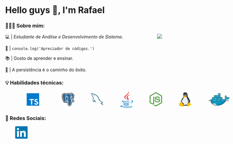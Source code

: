 <body>
<h1>Hello guys 👋​, I'm Rafael</h1>

### 👨🏽‍💻 Sobre mim:

<img align="right" src="https://github-readme-stats.vercel.app/api/top-langs/?username=soaresgg10&layout=compact&theme=github_dark">

💻 | _Estudante de Análise e Desenvolvimento de Sistema_.

🧢 | `console.log('Apreciador de códigos.')`

📚 | Gosto de aprender e ensinar.

🗿 | A persistência é o caminho do êxito.

### 💡 Habilidades técnicas:

<div style="display:flex; gap:1.5em; align-items:center;">
    &nbsp;&nbsp;&nbsp;&nbsp;&nbsp;&nbsp;&nbsp;
    <img src="img/typescript.png" style="margin: 0 20px; width:40px">
    &nbsp;&nbsp;&nbsp;
    <img src="img/postgresql.png" width="40px">
    &nbsp;&nbsp;&nbsp;
    <img src="img/mysql.png" width="40px">
    &nbsp;&nbsp;&nbsp;
    <img src="img/java.png" width="40px">
    &nbsp;&nbsp;&nbsp;
    <img src="img/node-js.png" width="40px">
    &nbsp;&nbsp;&nbsp;
    <img src="img/linux.png" width="40px">
    &nbsp;&nbsp;&nbsp;
    <img src="img/docker.png" width="70px">
    &nbsp;&nbsp;&nbsp;
</div>

### 📱 Redes Sociais:

<div>
    &nbsp;&nbsp;&nbsp;&nbsp;&nbsp;&nbsp;&nbsp;
    <a href="https://www.linkedin.com/in/rafael-henrique-soares-de-freitas-2a667a23a/" title="Linkedin | Rafael Henrique">
        <img src="img/linkedin.png" width="40px">
    </a>
</div>
</body>

